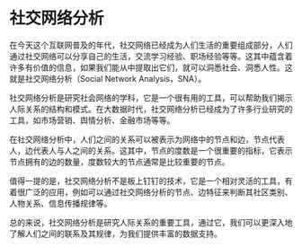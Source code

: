 # 社交网络分析
在今天这个互联网普及的年代，社交网络已经成为人们生活的重要组成部分，人们通过社交网络可以分享自己的生活，交流学习经验、职场经验等等。这其中蕴含着许多有价值的信息，如果我们能从中提取出它们，就可以洞悉社会、洞悉人性。这就是社交网络分析（Social Network Analysis，SNA）。

社交网络分析是研究社会网络的学科，它是一个很有用的工具，可以帮助我们揭示人际关系的结构和模式。在大数据时代，社交网络分析已经成为了许多行业研究的工具，如市场营销、舆情分析、金融市场等等。

在社交网络分析中，人们之间的关系可以被表示为网络中的节点和边，节点代表人，边代表人与人之间的关系。这其中，节点的度数是一个很重要的指标，它表示节点拥有的边的数量，度数较大的节点通常是比较重要的节点。

值得一提的是，社交网络分析不是板上钉钉的技术，它是一个相对灵活的工具，有着很广泛的应用，例如可以通过社交网络分析的节点、边特征来判断其社区类别、人物关系、信息传播规律等。

总的来说，社交网络分析是研究人际关系的重要工具，通过它，我们可以更深入地了解人们之间的联系及其规律，为我们提供丰富的数据支持。